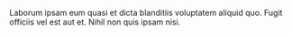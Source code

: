 Laborum ipsam eum quasi et dicta blanditiis voluptatem aliquid quo.
Fugit officiis vel est aut et.
Nihil non quis ipsam nisi.